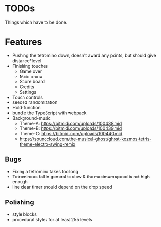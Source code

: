 # TODOs

Things which have to be done.

# Features

* Pushing the tetromino down, doesn't award any points, but should give distance*level
* Finishing touches
  * Game over
  * Main menu
  * Score board
  * Credits
  * Settings
* Touch controls
* seeded randomization
* Hold-function
* bundle the TypeScript with webpack
* Background-music
  * Theme-A: https://bitmidi.com/uploads/100438.mid
  * Theme-B: https://bitmidi.com/uploads/100439.mid
  * Theme-C: https://bitmidi.com/uploads/100440.mid
  * https://soundcloud.com/the-musical-ghost/ghost-kozmos-tetris-theme-electro-swing-remix

## Bugs

* Fixing a tetromino takes too long
* Tetrominoes fall in general to slow & the maximum speed is not high enough
* line clear timer should depend on the drop speed 

## Polishing

* style blocks
* procedural styles for at least 255 levels